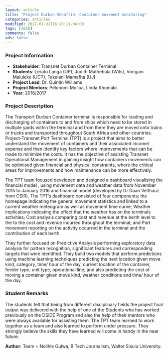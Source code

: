 ```yaml
---
layout: article
title: "Project Durban Skhaftin: Container movement monitoring"
categories: articles
modified: 2017-01-31T16:28:11-04:00
tags: [2016]
comments: false
ads: false
---
```



### Project Information

* **Stakeholder**: Transnet Durban Container Terminal
* **Students**: Lerato Langa (UP), Judith Mathebula (Wits), Vongani Maluleke (UCT), Takalani Mamafha (UJ)
* **Project Lead**: Dr. Quintin Williams
* **Project Mentors**: Pelonomi Moiloa, Linda Khumalo
* **Year**: 2016/2017

### Project Description

The Transport Durban Container terminal is responsible for loading and discharging of containers to and from ships which need to be stored in multiple yards within the terminal and from there they are moved onto trains or trucks and transported throughout South Africa and other countries. Project-Transnet Port Terminal (TPT) is a project that aims to better understand the movement of containers and their associated income/ expense and then identify key factors where improvements that can be made to minimize the costs. It has the objective of assisting Transnet Operational Management in gaining insight how containers movements can be optimised given financial and physical constraints, where the critical areas for improvements and how maintenance can be more effectively.

The TPT team focused developed  and designed a dashboard visualising the financial model , using movement data and weather data from November 2015 to January 2016 and financial model (developed by Dr Daan Velthauz from CSIR). The TPT’s dashboard consisted of four components; the homepage indicating the general movement statistics and linked to a current weather meteogram as well as movement time curve; Weather implications indicating the effect that the weather has on the terminals activities; Cost analysis comparing cost and revenue at the berth level to the to the cost and revenue incurred throughout the terminal; and Port movement reporting on the activity occurred in the terminal and the contribution of each berth.  

They further focused on Predictive Analysis performing exploratory data analysis for pattern recognition, significant features and corresponding targets that were identified. They build two models that perform predictions using machine learning techniques predicting the next location given move kind, category, time/ hour of the day, current location of the container, feeder type, unit type, operational line; and also predicting the cost of moving a container given move kind, weather conditions and time/ hour of the day.

### Student Remarks

The students felt that being from different disciplinary fields the project final output was delivered with the help of one of the Students who has worked previously on the DSIDE Program and also the help of their mentors who were always available for assisting them. The TPT team learned to work together as a team and  also learned to perform under pressure. They strongly believe the skills they have learned will come in handy in the near future.


**Author:** Team + Nolihle Gulwa, B Tech Journalism, Walter Sisulu University.
